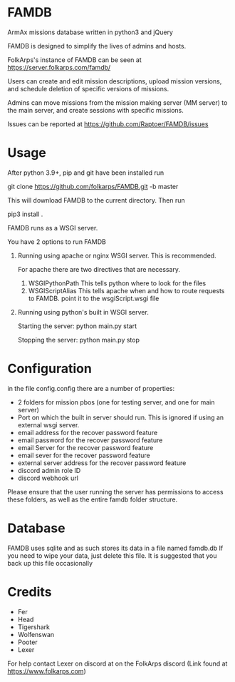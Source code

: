 FAMDB
=====

ArmAx missions database written in python3 and jQuery

FAMDB is designed to simplify the lives of admins and hosts.

FolkArps's instance of FAMDB can be seen at https://server.folkarps.com/famdb/

Users can create and edit mission descriptions, upload mission versions, and
schedule deletion of specific versions of missions.

Admins can move missions from the mission making server (MM server) to the main server, 
and create sessions with specific missions.

Issues can be reported at https://github.com/Raptoer/FAMDB/issues

Usage
=====
After python 3.9+, pip and git have been installed run

git clone https://github.com/folkarps/FAMDB.git -b master

This will download FAMDB to the current directory.
Then run 

pip3 install .

FAMDB runs as a WSGI server. 

You have 2 options to run FAMDB
1. Running using apache or nginx WSGI server. This is recommended.
  
     For apache there are two directives that are necessary.
  
      1. WSGIPythonPath
        This tells python where to look for the files
      2. WSGIScriptAlias
          This tells apache when and how to route requests to FAMDB. point it to the wsgiScript.wsgi file


2. Running using python's built in WSGI server.

     Starting the server:
     python main.py start

     Stopping the server:
     python main.py stop

Configuration
=============
in the file config.config there are a number of properties:
* 2 folders for mission pbos (one for testing server, and one for main server)
* Port on which the built in server should run. This is ignored if using an external wsgi server.
* email address for the recover password feature
* email password for the recover password feature
* email Server for the recover password feature
* email sever for the recover password feature
* external server address for the recover password feature
* discord admin role ID
* discord webhook url
 
Please ensure that the user running the server has permissions to access these folders, as well as the entire famdb folder structure.

Database
========
FAMDB uses sqlite and as such stores its data in a file named famdb.db
If you need to wipe your data, just delete this file.
It is suggested that you back up this file occasionally

Credits
=====
* Fer
* Head
* Tigershark
* Wolfenswan
* Pooter
* Lexer

For help contact Lexer on discord at on the FolkArps discord (Link found at https://www.folkarps.com)
